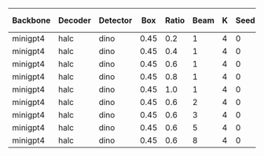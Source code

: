 | Backbone | Decoder | Detector | Box | Ratio | Beam | K | Seed | SPICE | METEOR | CIDEr | CHAIRs | CHAIRi | BLEU | Log CIDEr |  Num of Samples | Max Tokens |
|---------|---------|---------|---------|-----------|-----------|----------|------------|-------|--------|-------|-------|-------|--------|--------|--------|--------|
| minigpt4 | halc | dino | 0.45 | 0.2 | 1 | 4 | 0 | 18.4 | 21.9 | 0.6 | 16.0 | 7.1 | 0.154 | 11.76 | 64 | 50 |
| minigpt4 | halc | dino | 0.45 | 0.4 | 1 | 4 | 0 | 18.4 | 21.9 | 4.5 | 18.0 | 7.8 | 0.160 | 11.91 | 64 | 50 |
| minigpt4 | halc | dino | 0.45 | 0.6 | 1 | 4 | 0 | 18.4 | 21.5 | 4.5 | 20.0 | 7.8 | 0.160 | 11.87 | 64 | 50 |
| minigpt4 | halc | dino | 0.45 | 0.8 | 1 | 4 | 0 | 16.9 | 21.2 | 0.1 | 24.0 | 10.2 | 0.147 | 11.82 | 64 | 50 |
| minigpt4 | halc | dino | 0.45 | 1.0 | 1 | 4 | 0 | 15.6 | 19.8 | 0.0 | 23.1 | 12.2 | 0.139 | 12.31 | 64 | 50 |
| minigpt4 | halc | dino | 0.45 | 0.6 | 2 | 4 | 0 | 18.3 | 22.1 | 4.9 | 24.0 | 9.6 | 0.165 | 12.43 | 64 | 50 |
| minigpt4 | halc | dino | 0.45 | 0.6 | 3 | 4 | 0 | 18.1 | 22.1 | 3.0 | 26.3 | 7.7 | 0.168 | 11.95 | 64 | 50 |
| minigpt4 | halc | dino | 0.45 | 0.6 | 5 | 4 | 0 | 12.5 | 19.5 | 0.7 | 28.6 | 9.5 | 0.135 | 13.77 | 64 | 50 |
| minigpt4 | halc | dino | 0.45 | 0.6 | 8 | 4 | 0 | 21.9 | 22.7 | 0.0 | 25.0 | 15.4 | 0.140 | 12.98 | 64 | 50 |
